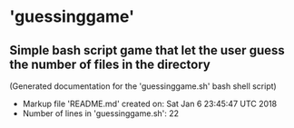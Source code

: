 # 'guessinggame'
## Simple bash script game that let the user guess the number of files in the directory
(Generated documentation for the 'guessinggame.sh' bash shell script)

- Markup file 'README.md' created on:   Sat Jan  6 23:45:47 UTC 2018
- Number of lines in 'guessinggame.sh': 22
